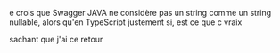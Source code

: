 e crois que Swagger JAVA ne considère pas un string comme un string nullable, alors qu'en TypeScript justement si, est ce que c vraix

sachant que j'ai ce retour
